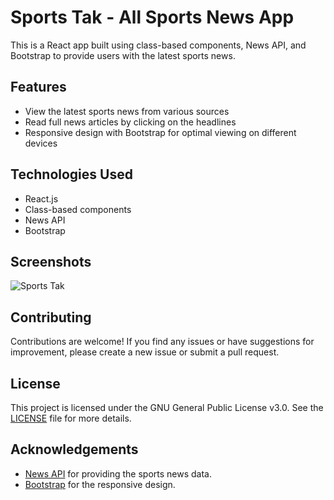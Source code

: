 # Sports Tak - All Sports News App

This is a React app built using class-based components, News API, and Bootstrap to provide users with the latest sports news.

## Features

- View the latest sports news from various sources
- Read full news articles by clicking on the headlines
- Responsive design with Bootstrap for optimal viewing on different devices

## Technologies Used

- React.js
- Class-based components
- News API
- Bootstrap

## Screenshots

![Sports Tak](https://github.com/AdSattikar/Sports-News-App/assets/78402053/5925adb7-e279-4744-a623-155ea8c53fe8)

## Contributing

Contributions are welcome! If you find any issues or have suggestions for improvement, please create a new issue or submit a pull request.

## License

This project is licensed under the GNU General Public License v3.0. See the [LICENSE](LICENSE) file for more details.

## Acknowledgements

- [News API](https://newsapi.org/) for providing the sports news data.
- [Bootstrap](https://getbootstrap.com/) for the responsive design.